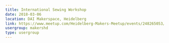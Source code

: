 ```yaml
---
title: International Sewing Workshop
date: 2018-03-06
location: DAI Makerspace, Heidelberg
link: https://www.meetup.com/Heidelberg-Makers-Meetup/events/248265053/
usergroup: makershd
type: usergroup
---
```

